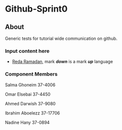 # Github-Sprint0

## About 
Generic tests for tutorial wide communication on github.

  ### Input content here
  - [Reda Ramadan](https://github.com/Logician724), mark **_down_** is a mark **_up_** language 
   
  ### Component Members
  Salma Ghoneim 37-4006
  
  Omar Elsebai 37-4450

  Ahmed Darwish 37-9080
  
  Ibrahim Aboelezz 37-17706
  
  Nadine Hany 37-0894
